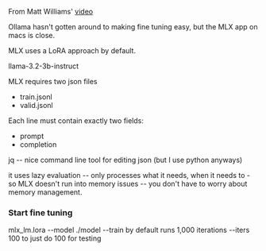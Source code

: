 From Matt Williams' [video](https://www.youtube.com/watch?v=BCfCdTp-fdM&ab_channel=MattWilliams")

Ollama hasn't gotten around to making fine tuning easy, but the MLX app on macs is close.

MLX uses a LoRA approach by default.

llama-3.2-3b-instruct


MLX requires two json files
- train.jsonl
- valid.jsonl

Each line must contain exactly two fields:
- prompt 
- completion

jq -- nice command line tool for editing json (but I use python anyways)

it uses lazy evaluation -- only processes what it needs, when it needs to - so MLX doesn't run into memory issues -- you don't have to worry about memory management.

### Start fine tuning
mlx_lm.lora --model ./model --train
by default runs 1,000 iterations
--iters 100 to just do 100 for testing




